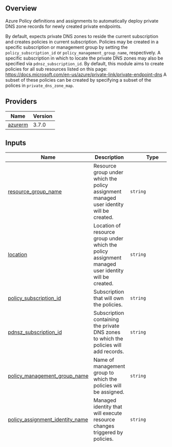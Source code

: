 

## Overview
Azure Policy definitions and assignments to automatically deploy private DNS zone records for newly created private endpoints.

By default, expects private DNS zones to reside the current subscription and creates policies in current subscription.
Policies may be created in a specific subscription or management group by setting the ```policy_subscription_id``` or ```policy_management_group_name```, respectively.
A specific subscription in which to locate the private DNS zones may also be specified via ```pdnsz_subscription_id```.
By default, this module aims to create policies for all sub resources listed on this page: https://docs.microsoft.com/en-us/azure/private-link/private-endpoint-dns
A subset of these policies can be created by specifying a subset of the polices in ```private_dns_zone_map```.

## Providers

| Name | Version |
|------|---------|
| <a name="provider_azurerm"></a> [azurerm](#provider\_azurerm) | 3.7.0 |

## Inputs

| Name | Description | Type | Default | Required |
|------|-------------|------|---------|:--------:|
| <a name="input_resource_group_name"></a> [resource\_group\_name](#input\_resource\_group\_name) | Resource group under which the policy assignment managed user identity will be created. | `string` | `"policy-rg"` | no |
| <a name="input_location"></a> [location](#input\_location) | Location of resource group under which the policy assignment managed user identity will be created. | `string` | `"eastus"` | no |
| <a name="input_policy_subscription_id"></a> [policy\_subscription\_id](#input\_policy\_subscription\_id) | Subscription that will own the policies. | `string` | `null` | no |
| <a name="input_pdnsz_subscription_id"></a> [pdnsz\_subscription\_id](#input\_pdnsz\_subscription\_id) | Subscription containing the private DNS zones to which the policies will add records. | `string` | `null` | no |
| <a name="input_policy_management_group_name"></a> [policy\_management\_group\_name](#input\_policy\_management\_group\_name) | Name of management group to which the policies will be assigned. | `string` | `null` | no |
| <a name="input_policy_assignment_identity_name"></a> [policy\_assignment\_identity\_name](#input\_policy\_assignment\_identity\_name) | Managed identity that will execute resource changes triggered by policies. | `string` | `"policy-assignment-identity"` | no |
| <a name="input_private_dns_zone_map"></a> [private\_dns\_zone\_map](#input\_private\_dns\_zone\_map) | n/a | `map(list(string))` | <pre>{<br>  "dine-adf-datafact-pdns": [<br>    "dataFactory",<br>    "privatelink.datafactory.azure.net"<br>  ],<br>  "dine-adf-portal-pdns": [<br>    "portal",<br>    "privatelink.adf.azure.com"<br>  ],<br>  "dine-aks-eus-pdns": [<br>    "management",<br>    "privatelink.eastus.azmk8s.io"<br>  ],<br>  "dine-appconfig-pdns": [<br>    "configurationStores",<br>    "privatelink.azconfig.io"<br>  ],<br>  "dine-arc-guest-pdns": [<br>    "hybridcompute",<br>    "privatelink.guestconfiguration.azure.com"<br>  ],<br>  "dine-arc-his-pdns": [<br>    "hybridcompute",<br>    "privatelink.his.arc.azure.com"<br>  ],<br>  "dine-automation-dsc-pdns": [<br>    "DSCAndHybridWorker",<br>    "privatelink.azure-automation.net"<br>  ],<br>  "dine-automation-wh-pdns": [<br>    "WebHook",<br>    "privatelink.azure-automation.net"<br>  ],<br>  "dine-backup-eus-pdns": [<br>    "AzureBackup",<br>    "privatelink.eastus.backup.windowsazure.com"<br>  ],<br>  "dine-batchacct-eus-pdns": [<br>    "batchAccount",<br>    "privatelink.eastus.batch.azure.com"<br>  ],<br>  "dine-cognitivesvcs-pdns": [<br>    "account",<br>    "privatelink.cognitiveservices.azure.com"<br>  ],<br>  "dine-containerreg-pdns": [<br>    "registry",<br>    "privatelink.azurecr.io"<br>  ],<br>  "dine-cosmos-cassand-pdns": [<br>    "Cassandra",<br>    "privatelink.cassandra.cosmos.azure.com"<br>  ],<br>  "dine-cosmos-gremlin-pdns": [<br>    "Gremlin",<br>    "privatelink.gremlin.cosmos.azure.com"<br>  ],<br>  "dine-cosmos-mongodb-pdns": [<br>    "MongoDB",<br>    "privatelink.mongo.cosmos.azure.com"<br>  ],<br>  "dine-cosmos-sql-pdns": [<br>    "Sql",<br>    "privatelink.documents.azure.com"<br>  ],<br>  "dine-cosmos-table-pdns": [<br>    "Table",<br>    "privatelink.table.cosmos.azure.com"<br>  ],<br>  "dine-dataexp-eus-pdns": [<br>    "kusto",<br>    "privatelink.eastus.kusto.windows.net"<br>  ],<br>  "dine-digitaltwins-pdns": [<br>    "digitalTwinsInstances",<br>    "privatelink.digitaltwins.azure.net"<br>  ],<br>  "dine-eventhub-pdns": [<br>    "namespace",<br>    "privatelink.servicebus.windows.net"<br>  ],<br>  "dine-evtgrid-domain-pdns": [<br>    "domain",<br>    "privatelink.eventgrid.azure.net"<br>  ],<br>  "dine-evtgrid-topic-pdns": [<br>    "topic",<br>    "privatelink.eventgrid.azure.net"<br>  ],<br>  "dine-filesync-pdns": [<br>    "afs",<br>    "privatelink.afs.azure.net"<br>  ],<br>  "dine-hdinsight-pdns": [<br>    "privatelink.azurehdinsight.net",<br>    "azurehdinsight.net"<br>  ],<br>  "dine-iothub-azdvc-pdns": [<br>    "iotHub",<br>    "privatelink.azure-devices.net"<br>  ],<br>  "dine-iothub-svcbus-pdns": [<br>    "iothub",<br>    "privatelink.servicebus.windows.net"<br>  ],<br>  "dine-keyvault-mghsm-pdns": [<br>    "managedHSMs",<br>    "privatelink.managedhsm.azure.net"<br>  ],<br>  "dine-keyvault-vault-pdns": [<br>    "vault",<br>    "privatelink.vaultcore.azure.net"<br>  ],<br>  "dine-machlearn-api-pdns": [<br>    "amlworkspace",<br>    "privatelink.api.azureml.ms"<br>  ],<br>  "dine-machlearn-note-pdns": [<br>    "amlworkspace",<br>    "privatelink.notebooks.azure.net"<br>  ],<br>  "dine-mariadb-pdns": [<br>    "mariadbServer",<br>    "privatelink.mariadb.database.azure.com"<br>  ],<br>  "dine-media-keydeliv-pdns": [<br>    "keydelivery",<br>    "privatelink.media.azure.net"<br>  ],<br>  "dine-media-liveevt-pdns": [<br>    "liveevent",<br>    "privatelink.media.azure.net"<br>  ],<br>  "dine-media-stream-pdns": [<br>    "streamingendpoint",<br>    "privatelink.media.azure.net"<br>  ],<br>  "dine-monitor-agt-pdns": [<br>    "azuremonitor",<br>    "privatelink.agentsvc.azure-automation.net"<br>  ],<br>  "dine-monitor-blob-pdns": [<br>    "azuremonitor",<br>    "privatelink.blob.core.windows.net"<br>  ],<br>  "dine-monitor-mon-pdns": [<br>    "azuremonitor",<br>    "privatelink.monitor.azure.com"<br>  ],<br>  "dine-monitor-ods-pdns": [<br>    "azuremonitor",<br>    "privatelink.ods.opinsights.azure.com"<br>  ],<br>  "dine-monitor-oms-pdns": [<br>    "azuremonitor",<br>    "privatelink.oms.opinsights.azure.com"<br>  ],<br>  "dine-mysql-pdns": [<br>    "mysqlServer",<br>    "privatelink.mysql.database.azure.com"<br>  ],<br>  "dine-postgres-pdns": [<br>    "postgresqlServer",<br>    "privatelink.postgres.database.azure.com"<br>  ],<br>  "dine-purview-acct-pdns": [<br>    "account",<br>    "privatelink.purview.azure.com"<br>  ],<br>  "dine-purview-portal-pdns": [<br>    "portal",<br>    "privatelink.purviewstudio.azure.com"<br>  ],<br>  "dine-redis-cache-pdns": [<br>    "redisCache",<br>    "privatelink.redis.cache.windows.net"<br>  ],<br>  "dine-redis-enter-pdns": [<br>    "redisEnterprise",<br>    "privatelink.redisenterprise.cache.azure.net"<br>  ],<br>  "dine-relay-pdns": [<br>    "namespace",<br>    "privatelink.servicebus.windows.net"<br>  ],<br>  "dine-search-pdns": [<br>    "searchService",<br>    "privatelink.search.windows.net"<br>  ],<br>  "dine-servicebus-pdns": [<br>    "namespace",<br>    "privatelink.servicebus.windows.net"<br>  ],<br>  "dine-signalr-pdns": [<br>    "signalR",<br>    "privatelink.service.signalr.net"<br>  ],<br>  "dine-sitereco-eus-pdns": [<br>    "AzureSiteRecovery",<br>    "privatelink.siterecovery.windowsazure.com"<br>  ],<br>  "dine-sqldb-pdns": [<br>    "sqlServer",<br>    "privatelink.database.windows.net"<br>  ],<br>  "dine-storage-blobs-pdns": [<br>    "blob_secondary",<br>    "privatelink.blob.core.windows.net"<br>  ],<br>  "dine-storage-dfs-pdns": [<br>    "dfs",<br>    "privatelink.dfs.core.windows.net"<br>  ],<br>  "dine-storage-dfss-pdns": [<br>    "dfs_secondary",<br>    "privatelink.dfs.core.windows.net"<br>  ],<br>  "dine-storage-file-pdns": [<br>    "file",<br>    "privatelink.file.core.windows.net"<br>  ],<br>  "dine-storage-files-pdns": [<br>    "file_secondary",<br>    "privatelink.file.core.windows.net"<br>  ],<br>  "dine-storage-queue-pdns": [<br>    "queue",<br>    "privatelink.queue.core.windows.net"<br>  ],<br>  "dine-storage-queues-pdns": [<br>    "queue_secondary",<br>    "privatelink.queue.core.windows.net"<br>  ],<br>  "dine-storage-table-pdns": [<br>    "table",<br>    "privatelink.table.core.windows.net"<br>  ],<br>  "dine-storage-tables-pdns": [<br>    "table_secondary",<br>    "privatelink.table.core.windows.net"<br>  ],<br>  "dine-storage-web-pdns": [<br>    "web",<br>    "privatelink.web.core.windows.net"<br>  ],<br>  "dine-storage-webs-pdns": [<br>    "web_secondary",<br>    "privatelink.web.core.windows.net"<br>  ],<br>  "dine-storoge-blob-pdns": [<br>    "blob",<br>    "privatelink.blob.core.windows.net"<br>  ],<br>  "dine-synapse-dev-pdns": [<br>    "Dev",<br>    "privatelink.dev.azuresynapse.net"<br>  ],<br>  "dine-synapse-sql-pdns": [<br>    "Sql",<br>    "privatelink.sql.azuresynapse.net"<br>  ],<br>  "dine-synapse-sqlod-pdns": [<br>    "SqlOnDemand",<br>    "privatelink.sql.azuresynapse.net"<br>  ],<br>  "dine-synapse-web-pdns": [<br>    "Web",<br>    "privatelink.azuresynapse.net"<br>  ],<br>  "dine-webapps-pdns": [<br>    "sites",<br>    "privatelink.azurewebsites.net"<br>  ]<br>}</pre> | no |

## Outputs

No outputs.
